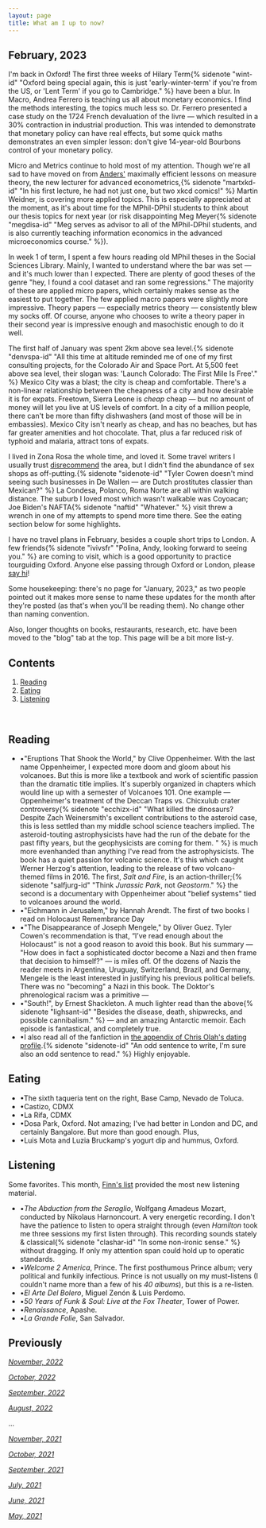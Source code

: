 ```yaml
---
layout: page
title: What am I up to now?
---
```


## February, 2023

I'm back in Oxford! The first three weeks of Hilary Term{% sidenote "wint-id" "Oxford being special again, this is just 'early-winter-term' if you're from the US, or 'Lent Term' if you go to Cambridge." %} have been a blur. In Macro, Andrea Ferrero is teaching us all about monetary economics. I find the methods interesting, the topics much less so. Dr. Ferrero presented a case study on the 1724 French devaluation of the livre — which resulted in a 30% contraction in industrial production. This was intended to demonstrate that monetary policy can have real effects, but some quick maths demonstrates an even simpler lesson: don't give 14-year-old Bourbons control of your monetary policy. 

Micro and Metrics continue to hold most of my attention. Though we're all sad to have moved on from [Anders'](https://jablevine.com/older/november_2022) maximally efficient lessons on measure theory, the new lecturer for advanced econometrics,{% sidenote "martxkd-id" "In his first lecture, he had not just one, but two xkcd comics!" %} Martin Weidner, is covering more applied topics. This is especially appreciated at the moment, as it's about time for the MPhil-DPhil students to think about our thesis topics for next year (or risk disappointing Meg Meyer{% sidenote "megdisa-id" "Meg serves as advisor to all of the MPhil-DPhil students, and is also currently teaching information economics in the advanced microeconomics course." %}).

In week 1 of term, I spent a few hours reading old MPhil theses in the Social Sciences Library. Mainly, I wanted to understand where the bar was set — and it's much lower than I expected. There are plenty of good theses of the genre "hey, I found a cool dataset and ran some regressions." The majority of these are applied micro papers, which certainly makes sense as the easiest to put together. The few applied macro papers were slightly more impressive. Theory papers — especially metrics theory — consistently blew my socks off. Of course, anyone who chooses to write a theory paper in their second year is impressive enough and masochistic enough to do it well. 

The first half of January was spent 2km above sea level.{% sidenote "denvspa-id" "All this time at altitude reminded me of one of my first consulting projects, for the Colorado Air and Space Port. At 5,500 feet above sea level, their slogan was: 'Launch Colorado: The First Mile Is Free'." %} Mexico City was a blast; the city is cheap and comfortable. There's a non-linear relationship between the cheapness of a city and how desirable it is for expats. Freetown, Sierra Leone is *cheap* cheap — but no amount of money will let you live at US levels of comfort. In a city of a million people, there can't be more than fifty dishwashers (and most of those will be in embassies). Mexico City isn't nearly as cheap, and has no beaches, but has far greater amenities and hot chocolate. That, plus a far reduced risk of typhoid and malaria, attract tons of expats.

I lived in Zona Rosa the whole time, and loved it. Some travel writers I usually trust [disrecommend](https://marginalrevolution.com/marginalrevolution/2018/04/mexico-city-travel-tips.html) the area, but I didn't find the abundance of sex shops as off-putting.{% sidenote "sidenote-id" "Tyler Cowen doesn't mind seeing such businesses in De Wallen — are Dutch prostitutes classier than Mexican?" %} La Condesa, Polanco, Roma Norte are all within walking distance. The suburb I loved most which wasn't walkable was Coyoacan; Joe Biden's NAFTA{% sidenote "naftid" "Whatever." %} visit threw a wrench in one of my attempts to spend more time there. See the eating section below for some highlights.

I have no travel plans in February, besides a couple short trips to London. A few friends{% sidenote "ivivsfr" "Polina, Andy, looking forward to seeing you." %} are coming to visit, which is a good opportunity to practice tourguiding Oxford. Anyone else passing through Oxford or London, please [say hi](https://jablevine.com/hi/)!

Some housekeeping: there's no page for "January, 2023," as two people pointed out it makes more sense to name these updates for the month after they're posted (as that's when you'll be reading them). No change other than naming convention.

Also, longer thoughts on books, restaurants, research, etc. have been moved to the "blog" tab at the top. This page will be a bit more list-y. 


## Contents
1. [Reading](#books)
2. [Eating](#Eating)
3. [Listening](#music)


  <br>

## Reading 

- •"Eruptions That Shook the World," by Clive Oppenheimer. With the last name Oppenheimer, I expected more doom and gloom about his volcanoes. But this is more like a textbook and work of scientific passion than the dramatic title implies. It's superbly organized in chapters which would line up with a semester of Volcanoes 101. One example — Oppenheimer's treatment of the Deccan Traps vs. Chicxulub crater controversy{% sidenote "ecchizx-id" "What killed the dinosaurs? Despite Zach Weinersmith's excellent contributions to the asteroid case, this is less settled than my middle school science teachers implied. The asteroid-touting astrophysicists have had the run of the debate for the past fifty years, but the geophysicists are coming for them. " %} is much more evenhanded than anything I've read from the astrophysicists. The book has a quiet passion for volcanic science. It's this which caught Werner Herzog's attention, leading to the release of two volcano-themed films in 2016. The first, *Salt and Fire*, is an action-thriller;{% sidenote "salfjurg-id" "Think *Jurassic Park*, not *Geostorm*." %} the second is a documentary with Oppenheimer about "belief systems" tied to volcanoes around the world.
- •"Eichmann in Jerusalem," by Hannah Arendt. The first of two books I read on Holocaust Remembrance Day
- •"The Disappearance of Joseph Mengele," by Oliver Guez. Tyler Cowen's recommendation is that, “I’ve read enough about the Holocaust” is not a good reason to avoid this book. But his summary — "How does in fact a sophisticated doctor become a Nazi and then frame that decision to himself?" — is miles off. Of the dozens of Nazis the reader meets in Argentina, Uruguay, Switzerland, Brazil, and Germany, Mengele is the least interested in justifying his previous political beliefs. There was no "becoming" a Nazi in this book. The Doktor's phrenological racism was a primitive — 
- •"South!", by Ernest Shackleton. A much lighter read than the above{% sidenote "lighsant-id" "Besides the disease, death, shipwrecks, and possible cannibalism." %}  — and an amazing Antarctic memoir. Each episode is fantastical, and completely true. 
- •I also read all of the fanfiction in [the appendix of Chris Olah's dating profile](https://docs.google.com/document/d/1m_aJCJ5JDFRqNOaUVskj4o0VOPmF5MKRxdur9CvAc2o/edit#).{% sidenote "sidenote-id" "An odd sentence to write, I'm sure also an odd sentence to read." %} Highly enjoyable.

## Eating

- •The sixth taqueria tent on the right, Base Camp, Nevado de Toluca.
- •Castizo, CDMX
- •La Rifa, CDMX
- •Dosa Park, Oxford. Not amazing; I've had better in London and DC, and certainly Bangalore. But more than good enough. Plus, 
- •Luis Mota and Luzia Bruckamp's yogurt dip and hummus, Oxford.


## Listening

Some favorites. This month, [Finn's list](https://finmoorhouse.com/writing/media-2022-b/#music) provided the most new listening material. 

- •*The Abduction from the Seraglio*, Wolfgang Amadeus Mozart, conducted by Nikolaus Harnoncourt. A very energetic recording. I don't have the patience to listen to opera straight through (even *Hamilton* took me three sessions my first listen through). This recording sounds stately & classical{% sidenote "clashar-id" "In some non-ironic sense." %} without dragging. If only my attention span could hold up to operatic standards. 
- •*Welcome 2 America*, Prince. The first posthumous Prince album; very political and funkily infectious. Prince is not usually  on my must-listens (I couldn't name more than a few of his *40 albums*), but this is a re-listen.
- •*El Arte Del Bolero*, Miguel Zenón & Luis Perdomo. 
- •*50 Years of Funk & Soul: Live at the Fox Theater*, Tower of Power. 
- •*Renaissance*, Apashe.
- •*La Grande Folie*, San Salvador.



## Previously

*[November, 2022](https://jablevine.com/older/november_2022)*

*[October, 2022](https://jablevine.com/older/october_2022)*

*[September, 2022](https://jablevine.com/older/september_2022)*

*[August, 2022](https://jablevine.com/older/august_2022)*

...

*[November, 2021](https://jablevine.com/older/november_2021)*

*[October, 2021](https://jablevine.com/older/october_2021)*

*[September, 2021](https://jablevine.com/older/september_2021)*

*[July, 2021](https://jablevine.com/older/july_2021)*

*[June, 2021](https://jablevine.com/older/june_2021)*

*[May, 2021](https://jablevine.com/older/may_2021)*




